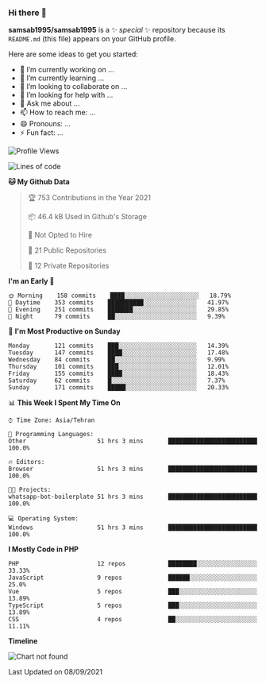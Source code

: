 ### Hi there 👋

**samsab1995/samsab1995** is a ✨ _special_ ✨ repository because its `README.md` (this file) appears on your GitHub profile.

Here are some ideas to get you started:

- 🔭 I’m currently working on ...
- 🌱 I’m currently learning ...
- 👯 I’m looking to collaborate on ...
- 🤔 I’m looking for help with ...
- 💬 Ask me about ...
- 📫 How to reach me: ...
- 😄 Pronouns: ...
- ⚡ Fun fact: ...

<!--START_SECTION:waka-->
![Profile Views](http://img.shields.io/badge/Profile%20Views-0-blue)

![Lines of code](https://img.shields.io/badge/From%20Hello%20World%20I%27ve%20Written-565514%20lines%20of%20code-blue)

**🐱 My Github Data** 

> 🏆 753 Contributions in the Year 2021
 > 
> 📦 46.4 kB Used in Github's Storage 
 > 
> 🚫 Not Opted to Hire
 > 
> 📜 21 Public Repositories 
 > 
> 🔑 12 Private Repositories  
 > 
**I'm an Early 🐤** 

```text
🌞 Morning    158 commits    ████░░░░░░░░░░░░░░░░░░░░░   18.79% 
🌆 Daytime    353 commits    ██████████░░░░░░░░░░░░░░░   41.97% 
🌃 Evening    251 commits    ███████░░░░░░░░░░░░░░░░░░   29.85% 
🌙 Night      79 commits     ██░░░░░░░░░░░░░░░░░░░░░░░   9.39%

```
📅 **I'm Most Productive on Sunday** 

```text
Monday       121 commits    ███░░░░░░░░░░░░░░░░░░░░░░   14.39% 
Tuesday      147 commits    ████░░░░░░░░░░░░░░░░░░░░░   17.48% 
Wednesday    84 commits     ██░░░░░░░░░░░░░░░░░░░░░░░   9.99% 
Thursday     101 commits    ███░░░░░░░░░░░░░░░░░░░░░░   12.01% 
Friday       155 commits    ████░░░░░░░░░░░░░░░░░░░░░   18.43% 
Saturday     62 commits     █░░░░░░░░░░░░░░░░░░░░░░░░   7.37% 
Sunday       171 commits    █████░░░░░░░░░░░░░░░░░░░░   20.33%

```


📊 **This Week I Spent My Time On** 

```text
⌚︎ Time Zone: Asia/Tehran

💬 Programming Languages: 
Other                    51 hrs 3 mins       █████████████████████████   100.0%

🔥 Editors: 
Browser                  51 hrs 3 mins       █████████████████████████   100.0%

🐱‍💻 Projects: 
whatsapp-bot-boilerplate 51 hrs 3 mins       █████████████████████████   100.0%

💻 Operating System: 
Windows                  51 hrs 3 mins       █████████████████████████   100.0%

```

**I Mostly Code in PHP** 

```text
PHP                      12 repos            ████████░░░░░░░░░░░░░░░░░   33.33% 
JavaScript               9 repos             ██████░░░░░░░░░░░░░░░░░░░   25.0% 
Vue                      5 repos             ███░░░░░░░░░░░░░░░░░░░░░░   13.89% 
TypeScript               5 repos             ███░░░░░░░░░░░░░░░░░░░░░░   13.89% 
CSS                      4 repos             ██░░░░░░░░░░░░░░░░░░░░░░░   11.11%

```


**Timeline**

![Chart not found](https://raw.githubusercontent.com/samsab1995/samsab1995/main/charts/bar_graph.png) 


 Last Updated on 08/09/2021
<!--END_SECTION:waka-->
